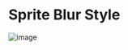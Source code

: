 # Sprite Blur Style

![image](https://github.com/user-attachments/assets/c70a4100-251d-4792-bdd1-d65b8234da8b)
